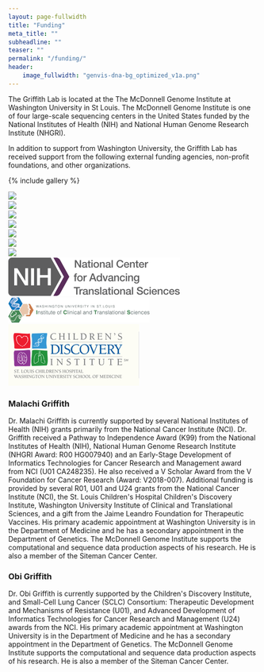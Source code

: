 ```yaml
---
layout: page-fullwidth
title: "Funding"
meta_title: ""
subheadline: ""
teaser: ""
permalink: "/funding/"
header:
    image_fullwidth: "genvis-dna-bg_optimized_v1a.png"
---
```


The Griffith Lab is located at the The McDonnell Genome Institute at Washington University in St Louis. The McDonnell Genome Institute is one of four large-scale sequencing centers in the United States funded by the National Institutes of Health (NIH) and National Human Genome Research Institute (NHGRI).

In addition to support from Washington University, the Griffith Lab has received support from the following external funding agencies, non-profit foundations, and other organizations.

{% include gallery %}

<div class="row">
  <div class="small-3 columns">
    <a href="http://genome.wustl.edu/">
      <img src="/assets/img/funding/mgi_logo.jpg">
    </a>
  </div>
  <div class="small-3 columns">
    <a href="https://www.nih.gov/">
      <img src="/assets/img/funding/NIH_Master_Logo_Vertical_2Color.png">
    </a>
  </div>
  <div class="small-3 columns">
    <a href="https://medicine.wustl.edu/">
      <img src="/assets/img/funding/WUSTL_Medicine.jpg">
    </a>
  </div>
  <div class="small-3 columns">
    <a href="https://www.cancer.gov/">
      <img src="/assets/img/funding/US-NIH-NCI-Logo.png">
    </a>
  </div>
</div>
<div class="row">
  <div class="small-4 columns">
    <a href="https://www.jimmyv.org/">
      <img src="/assets/img/funding/V_foundation.png">
    </a>
  </div>
  <div class="small-4 columns">
    <a href="https://cancerresearchfoundation.org/">
      <img src="/assets/img/funding/CRF_logo.png">
    </a>
  </div>
  <div class="small-4 columns">
    <a href="https://www.genome.gov/">
      <img src="/assets/img/funding/US-NIH-NHGRI-Logo.png">
    </a>
  </div>
</div>
<div class="row">
  <div class="small-4 columns">
    <a href="https://ncats.nih.gov/">
      <img src="/assets/img/funding/NCATS_logo.png">
    </a>
  </div>
  <div class="small-4 columns">
    <a href="https://icts.wustl.edu/">
      <img src="/assets/img/funding/ICTS_logo.png">
    </a>
  </div>
  <div class="small-4 columns">
    <a href="http://www.childrensdiscovery.org/">
      <img src="/assets/img/funding/CDI_logo.png">
    </a>
  </div>
</div>

### Malachi Griffith
Dr. Malachi Griffith is currently supported by several National Institutes of Health (NIH) grants primarily from the National Cancer Institute (NCI). Dr. Griffith received a Pathway to Independence Award (K99) from the National Institutes of Health (NIH), National Human Genome Research Institute (NHGRI Award: R00 HG007940) and an Early-Stage Development of Informatics Technologies for Cancer Research and Management award from NCI (U01 CA248235). He also received a V Scholar Award from the V Foundation for Cancer Research (Award: V2018-007). Additional funding is provided by several R01, U01 and U24 grants from the National Cancer Institute (NCI), the St. Louis Children's Hospital Children's Discovery Institute, Washington University Institute of Clinical and Translational Sciences, and a gift from the Jaime Leandro Foundation for Therapeutic Vaccines. His primary academic appointment at Washington University is in the Department of Medicine and he has a secondary appointment in the Department of Genetics. The McDonnell Genome Institute supports the computational and sequence data production aspects of his research. He is also a member of the Siteman Cancer Center.

### Obi Griffith
Dr. Obi Griffith is currently supported by the Children's Discovery Institute, and Small-Cell Lung Cancer (SCLC) Consortium: Therapeutic Development and Mechanisms of Resistance (U01), and Advanced Development of Informatics Technologies for Cancer Research and Management (U24) awards from the NCI. His primary academic appointment at Washington University is in the Department of Medicine and he has a secondary appointment in the Department of Genetics. The McDonnell Genome Institute supports the computational and sequence data production aspects of his research. He is also a member of the Siteman Cancer Center.


